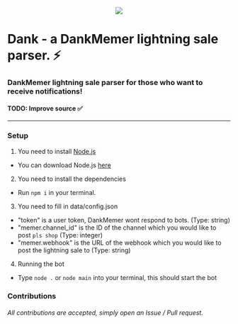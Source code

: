 <p align="center">
  <img src="https://github-readme-stats.vercel.app/api/pin/?username=connuh&repo=dank&cache_seconds=86400&theme=default">
</p>

# Dank - a DankMemer lightning sale parser. ⚡
### DankMemer lightning sale parser for those who want to receive notifications!
#### TODO: Improve source ✅ 
---
### Setup

1. You need to install [Node.js](https://node.js.org)

 - You can download Node.js [here](https://node.js.org)
2. You need to install the dependencies

 - Run `npm i` in your terminal.
3. You need to fill in data/config.json 

 - "token" is a user token, DankMemer wont respond to bots. (Type: string)
 - "memer.channel_id" is the ID of the channel which you would like to post `pls shop` (Type: integer)
 - "memer.webhook" is the URL of the webhook which you would like to post the lightning sale to (Type: string)

4. Running the bot

 - Type `node .` or `node main` into your terminal, this should start the bot

### Contributions
###### All contributions are accepted, simply open an Issue / Pull request.
